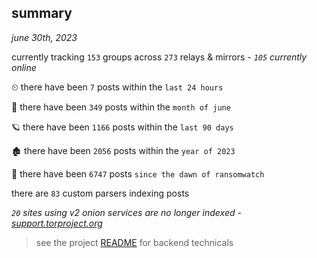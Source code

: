 
## summary
_june 30th, 2023_

currently tracking `153` groups across `273` relays & mirrors - _`105` currently online_

⏲ there have been `7` posts within the `last 24 hours`

🦈 there have been `349` posts within the `month of june`

🪐 there have been `1166` posts within the `last 90 days`

🏚 there have been `2056` posts within the `year of 2023`

🦕 there have been `6747` posts `since the dawn of ransomwatch`

there are `83` custom parsers indexing posts

_`20` sites using v2 onion services are no longer indexed - [support.torproject.org](https://support.torproject.org/onionservices/v2-deprecation/)_

> see the project [README](https://github.com/joshhighet/ransomwatch#ransomwatch--) for backend technicals

